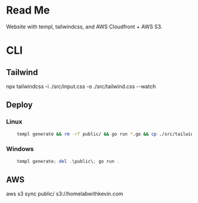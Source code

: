 # Read Me
Website with templ, tailwindcss, and AWS Cloudfront + AWS S3.

# CLI
## Tailwind
npx tailwindcss -i ./src/input.css -o ./src/tailwind.css --watch

## Deploy
### Linux
```bash
    templ generate && rm -rf public/ && go run *.go && cp ./src/tailwind.css ./public/css/tailwind.css
```

### Windows
```powershell
    templ generate; del .\public\; go run .
```

## AWS
aws s3 sync public/ s3://homelabwithkevin.com
